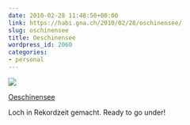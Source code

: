 ```yaml
---
date: 2010-02-28 11:48:50+00:00
link: https://habi.gna.ch/2010/02/28/oschinensee/
slug: oschinensee
title: Oeschinensee
wordpress_id: 2060
categories:
- personal
---
```


[![](https://static.flickr.com/4004/4394822088_cba7697723_m.jpg)](https://www.flickr.com/photos/habi/4394822088/)

[Oeschinensee](https://www.flickr.com/photos/habi/4394822088/)


Loch in Rekordzeit gemacht.
Ready to go under!
